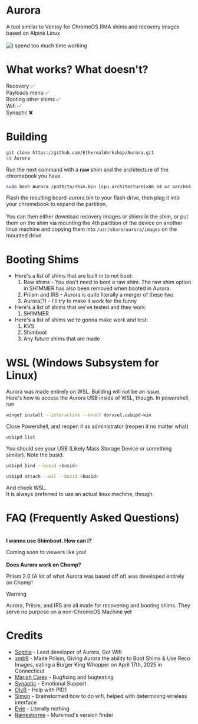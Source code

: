# Aurora
A tool similar to Ventoy for ChromeOS RMA shims and recovery images based on Alpine Linux<br><br>
![i spend too much time working](https://hackatime-badge.hackclub.com/U085HGVQE9F/Aurora)
# What works? What doesn't?
Recovery :white_check_mark:<br>
Payloads menu :white_check_mark:<br>
Booting other shims :white_check_mark:<br>
Wifi :white_check_mark:<br>
Synaptic :x:<br>

# Building
```bash
git clone https://github.com/EtherealWorkshop/Aurora.git
cd Aurora
```
Run the next command with a **raw** shim and the architecture of the chromebook you have.
```bash
sudo bash Aurora /path/to/shim.bin [cpu_architecture(x86_64 or aarch64)]
```
Flash the resulting board-aurora.bin to your flash drive, then plug it into your chromebook to expand the partition.<br><br>
You can then either download recovery images or shims in the shim, or put them on the shim via mounting the 4th partition of the device on another linux machine and copying them into `/usr/share/aurora/images` on the mounted drive.

# Booting Shims

- Here's a list of shims that are built in to not boot:
  1. Raw shims  -  You don't need to boot a raw shim. The raw shim option in SH1MMER has also been removed when booted in Aurora.
  2. Priism and IRS - Aurora is quite literally a merger of these two.
  3. Aurora(?) - I'll try to make it work for the funny
- Here's a list of shims that we've tested and they work:
  1. SH1MMER
- Here's a list of shims we're gonna make work and test:
  1. KVS
  2. Shimboot
  3. Any future shims that are made

# WSL (Windows Subsystem for Linux)
Aurora was made entirely on WSL. Building will not be an issue.<br>
Here's how to access the Aurora USB inside of WSL, though.
In powershell, run
```bash
winget install --interactive --exact dorssel.usbipd-win
```
Close Powershell, and reopen it as administrator (reopen it no matter what)
```bash
usbipd list
```
You should see your USB (Likely Mass Storage Device or something similar). Note the busid.
```bash
usbipd bind --busid <busid>
```
```bash
usbipd attach --wsl --busid <busid>
```
And check WSL.<br>
It is always preferred to use an actual linux machine, though.

# FAQ (Frequently Asked Questions)
<br><b>I wanna use Shimboot. How can I?</b>

Coming soon to viewers like you!<br><br>
<b>Does Aurora work on Chomp?</b>

  Priism 2.0 (A lot of what Aurora was based off of) was developed entirely on Chomp!
> [!WARNING]
> Aurora, Priism, and IRS are all made for recovering and booting shims. They serve no purpose on a non-ChromeOS Machine ~~yet~~

# Credits
- [Sophia](https://discord.com/users/1012095822957133976) - Lead developer of Aurora, Got Wifi
- [xmb9](https://discord.com/users/988950574387068968) - Made Priism, Giving Aurora the ability to Boot Shims & Use Reco Images, eating a Burger King Whopper on April 17th, 2025 in Connecticut
- [Mariah Carey](https://discord.com/users/555864478504189956) - Bugfixing and bugtesting
- [Synaptic](https://discord.com/users/405896057139232778) - Emotional Support
- [OlyB](https://discord.com/users/476169716998733834) - Help with PID1
- [Simon](https://discord.com/users/1001820177731686500) - Brainstormed how to do wifi, helped with determining wireless interface
- [Evie](https://discord.com/users/917886650951008276) - Literally nothing
- [Rainestorme](https://github.com/rainestorme) - Murkmod's version finder

